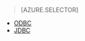
> [AZURE.SELECTOR]
- [ODBC](/documentation/articles/hdinsight-connect-excel-hive-odbc-driver/)
- [JDBC](/documentation/articles/hdinsight-connect-hive-jdbc-driver/)

